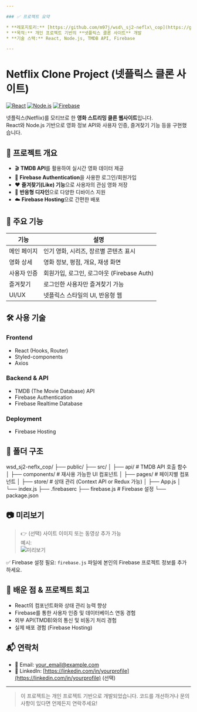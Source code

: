 ```yaml
---

### ✅ 프로젝트 요약

* **레포지토리:** [https://github.com/m97j/wsd\_sj2-neflx\_cop](https://github.com/m97j/wsd_sj2-neflx_cop)
* **목적:** 개인 프로젝트 기반의 **넷플릭스 클론 사이트** 개발
* **기술 스택:** React, Node.js, TMDB API, Firebase

---
```



# Netflix Clone Project (넷플릭스 클론 사이트)

[![React](https://img.shields.io/badge/Frontend-React-blue?style=flat-square)](https://react.dev)
[![Node.js](https://img.shields.io/badge/Backend-Node.js-green?style=flat-square)](https://nodejs.org)
[![Firebase](https://img.shields.io/badge/Deploy-Firebase-orange?style=flat-square)](https://firebase.google.com/)

넷플릭스(Netflix)를 모티브로 한 **영화 스트리밍 클론 웹사이트**입니다.  
React와 Node.js 기반으로 영화 정보 API와 사용자 인증, 즐겨찾기 기능 등을 구현했습니다.

## 🚀 프로젝트 개요

- 🎬 **TMDB API**를 활용하여 실시간 영화 데이터 제공
- 🔐 **Firebase Authentication**을 사용한 로그인/회원가입
- ❤️ **즐겨찾기(Like) 기능**으로 사용자의 관심 영화 저장
- 📱 **반응형 디자인**으로 다양한 디바이스 지원
- ☁️ **Firebase Hosting**으로 간편한 배포

## 📌 주요 기능

| 기능 | 설명 |
|------|------|
| 메인 페이지 | 인기 영화, 시리즈, 장르별 콘텐츠 표시 |
| 영화 상세 | 영화 정보, 평점, 개요, 재생 화면 |
| 사용자 인증 | 회원가입, 로그인, 로그아웃 (Firebase Auth) |
| 즐겨찾기 | 로그인한 사용자만 즐겨찾기 가능 |
| UI/UX | 넷플릭스 스타일의 UI, 반응형 웹 |

## 🛠 사용 기술

### Frontend
- React (Hooks, Router)
- Styled-components
- Axios

### Backend & API
- TMDB (The Movie Database) API
- Firebase Authentication
- Firebase Realtime Database

### Deployment
- Firebase Hosting

## 📂 폴더 구조


wsd\_sj2-neflx\_cop/
├── public/
├── src/
│   ├── api/           # TMDB API 호출 함수
│   ├── components/    # 재사용 가능한 UI 컴포넌트
│   ├── pages/         # 페이지별 컴포넌트
│   ├── store/         # 상태 관리 (Context API or Redux 가능)
│   ├── App.js
│   └── index.js
├── .firebaserc
├── firebase.js        # Firebase 설정
└── package.json



## 📷 미리보기

> 👉 (선택) 사이트 이미지 또는 동영상 추가 가능  
> 예시:  
> ![미리보기](https://user-images.githubusercontent.com/your-image-link.png)


✅ Firebase 설정 필요: `firebase.js` 파일에 본인의 Firebase 프로젝트 정보를 추가하세요.

## 📝 배운 점 & 프로젝트 회고

* React의 컴포넌트화와 상태 관리 능력 향상
* Firebase를 통한 사용자 인증 및 데이터베이스 연동 경험
* 외부 API(TMDB)와의 통신 및 비동기 처리 경험
* 실제 배포 경험 (Firebase Hosting)

## 📬 연락처

* 📧 Email: [your\_email@example.com](mailto:your_email@example.com)
* 💼 LinkedIn: [https://linkedin.com/in/yourprofile](https://linkedin.com/in/yourprofile) (선택)

---

> 이 프로젝트는 개인 프로젝트 기반으로 개발되었습니다.
> 코드를 개선하거나 문의사항이 있다면 언제든지 연락주세요!


